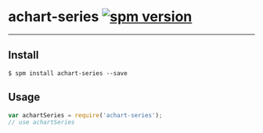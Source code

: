 # achart-series [![spm version](http://spmjs.io/badge/achart-series)](http://spmjs.io/package/achart-series)

---



## Install

```
$ spm install achart-series --save
```

## Usage

```js
var achartSeries = require('achart-series');
// use achartSeries
```
